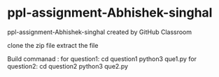 # ppl-assignment-Abhishek-singhal
ppl-assignment-Abhishek-singhal created by GitHub Classroom

clone the zip file
extract the file

Build commanad :
  for question1:
    cd question1
    python3 que1.py
  for question2:
    cd question2
    python3 que2.py
  
